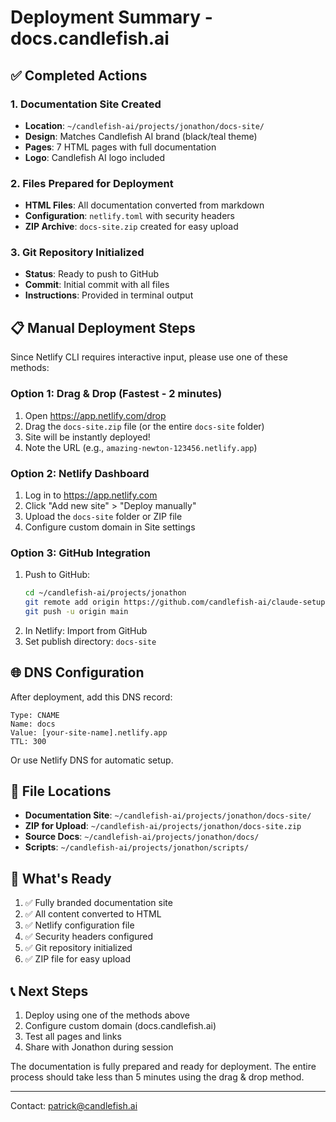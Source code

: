 # Deployment Summary - docs.candlefish.ai

## ✅ Completed Actions

### 1. Documentation Site Created
- **Location**: `~/candlefish-ai/projects/jonathon/docs-site/`
- **Design**: Matches Candlefish AI brand (black/teal theme)
- **Pages**: 7 HTML pages with full documentation
- **Logo**: Candlefish AI logo included

### 2. Files Prepared for Deployment
- **HTML Files**: All documentation converted from markdown
- **Configuration**: `netlify.toml` with security headers
- **ZIP Archive**: `docs-site.zip` created for easy upload

### 3. Git Repository Initialized
- **Status**: Ready to push to GitHub
- **Commit**: Initial commit with all files
- **Instructions**: Provided in terminal output

## 📋 Manual Deployment Steps

Since Netlify CLI requires interactive input, please use one of these methods:

### Option 1: Drag & Drop (Fastest - 2 minutes)
1. Open https://app.netlify.com/drop
2. Drag the `docs-site.zip` file (or the entire `docs-site` folder)
3. Site will be instantly deployed!
4. Note the URL (e.g., `amazing-newton-123456.netlify.app`)

### Option 2: Netlify Dashboard
1. Log in to https://app.netlify.com
2. Click "Add new site" > "Deploy manually"
3. Upload the `docs-site` folder or ZIP file
4. Configure custom domain in Site settings

### Option 3: GitHub Integration
1. Push to GitHub:
   ```bash
   cd ~/candlefish-ai/projects/jonathon
   git remote add origin https://github.com/candlefish-ai/claude-setup.git
   git push -u origin main
   ```
2. In Netlify: Import from GitHub
3. Set publish directory: `docs-site`

## 🌐 DNS Configuration

After deployment, add this DNS record:

```
Type: CNAME
Name: docs
Value: [your-site-name].netlify.app
TTL: 300
```

Or use Netlify DNS for automatic setup.

## 📁 File Locations

- **Documentation Site**: `~/candlefish-ai/projects/jonathon/docs-site/`
- **ZIP for Upload**: `~/candlefish-ai/projects/jonathon/docs-site.zip`
- **Source Docs**: `~/candlefish-ai/projects/jonathon/docs/`
- **Scripts**: `~/candlefish-ai/projects/jonathon/scripts/`

## 🚀 What's Ready

1. ✅ Fully branded documentation site
2. ✅ All content converted to HTML
3. ✅ Netlify configuration file
4. ✅ Security headers configured
5. ✅ Git repository initialized
6. ✅ ZIP file for easy upload

## 📞 Next Steps

1. Deploy using one of the methods above
2. Configure custom domain (docs.candlefish.ai)
3. Test all pages and links
4. Share with Jonathon during session

The documentation is fully prepared and ready for deployment. The entire process should take less than 5 minutes using the drag & drop method.

---
Contact: patrick@candlefish.ai